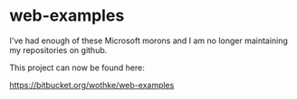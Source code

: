# web-examples

I've had enough of these Microsoft morons and I am no longer maintaining
my repositories on github.

This project can now be found here:


https://bitbucket.org/wothke/web-examples